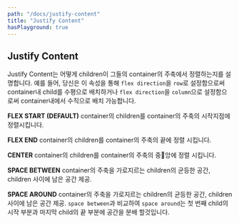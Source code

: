 ```yaml
---
path: "/docs/justify-content"
title: "Justify Content"
hasPlayground: true
---
```


## Justify Content

<!-- Justify content describes how to align children within the main axis of their container.
For example, you can use this property to center a child horizontally within a container
with `flex direction` set to `row` or vertically within a container with `flex direction`
set to `column`. -->
Justify Content는 어떻게 children이 그들의 container의 주축에서 정렬하는지를 설명합니다.
예를 들어, 당신은 이 속성을 통해 `flex direction`을 `row`로 설정함으로써 container내 child를 수평으로 배치하거나
`flex direction`을 `column`으로 설정함으로써 container내에서 수직으로 배치 가능합니다.

<!-- **FLEX START (DEFAULT)** Align children of a container to the start of the container's main axis. -->
**FLEX START (DEFAULT)** container의 children를 container의 주축의 시작지점에 정렬시킵니다.

<!-- **FLEX END** Align children of a container to the end of the container's main axis. -->
**FLEX END** container의 children를 container의 주축의 끝에 정렬 시킵니다.

<!-- **CENTER** Align children of a container in the center of the container's main axis. -->
**CENTER** container의 children를 container의 주축의 중앙에 정렬 시킵니다.

<!-- **SPACE BETWEEN** Evenly space of children across the container's main axis, distributing
remaining space between the children. -->
**SPACE BETWEEN** container의 주축을 가로지르는 children의 균등한 공간, children 사이에 남은 공간 제공.

<!-- **SPACE AROUND** Evenly space of children across the container's main axis, distributing
remaining space around the children. Compared to `space between` using
`space around` will result in space being distributed to the beginning of
the first child and end of the last child. -->

**SPACE AROUND** container의 주축을 가로지르는 children의 균등한 공간, children 사이에 남은 공간 제공.
`space between`과 비교하여 `space around`는 첫 번째 child의 시작 부분과 마지막 child의 끝 부분에 공간을 분배 할것입니다.


<controls prop="justifyContent"></controls>
